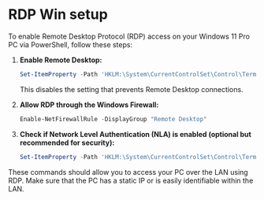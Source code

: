 # RDP Win setup 

To enable Remote Desktop Protocol (RDP) access on your Windows 11 Pro PC via PowerShell, follow these steps:

1. **Enable Remote Desktop:**
   ```powershell
   Set-ItemProperty -Path 'HKLM:\System\CurrentControlSet\Control\Terminal Server' -Name "fDenyTSConnections" -Value 0
   ```
   This disables the setting that prevents Remote Desktop connections.

2. **Allow RDP through the Windows Firewall:**
   ```powershell
   Enable-NetFirewallRule -DisplayGroup "Remote Desktop"
   ```

3. **Check if Network Level Authentication (NLA) is enabled (optional but recommended for security):**
   ```powershell
   Set-ItemProperty -Path 'HKLM:\System\CurrentControlSet\Control\Terminal Server\WinStations\RDP-Tcp' -Name "UserAuthentication" -Value 1
   ```

These commands should allow you to access your PC over the LAN using RDP. Make sure that the PC has a static IP or is easily identifiable within the LAN.